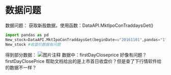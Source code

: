 # 数据问题

数据问题：
获取新股数据，使用函数：DataAPI.MktIpoConTraddaysGet()
```python
import pandas as pd
New_stock=DataAPI.MktIpoConTraddaysGet(beginDate=u"20161101",pandas="1")#获取上市股票代码
New_stock #收盘价数据有问题
```
得到部分数据：
![![图片注释](http://storage-uqer.datayes.com/56ea65d3228e5b8886e50b99/75bb7c9a-acc3-11e6-9186-f8bc124ed898)](http://storage-uqer.datayes.com/56ea65d3228e5b8886e50b99/75bb7c9a-acc3-11e6-9186-f8bc124ed898)
数据中：firstDayCloseprice 好像有问题？
firstDayClosePrice 帮助文档给出的是上市首日收盘价？但是查了下行情软件给的数据不一样？
